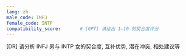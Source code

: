 ```yaml
---
lang: zh
male_code: INFJ
female_code: INTP
compatibility_score:       # [GPT] 请给出 1–10 的契合度评分
---
```


[DR] 请分析 INFJ 男与 INTP 女的契合度, 互补优势, 潜在冲突, 相处建议等


